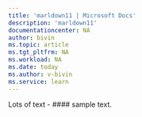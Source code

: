 ```yaml
---
title: 'marldown11 | Microsoft Docs'
description: 'marldown11'
documentationcenter: NA
author: bivin
ms.topic: article
ms.tgt_pltfrm: NA
ms.workload: NA
ms.date: today
ms.author: v-bivin
ms.service: learn
---
```


Lots of text - #### sample text.
